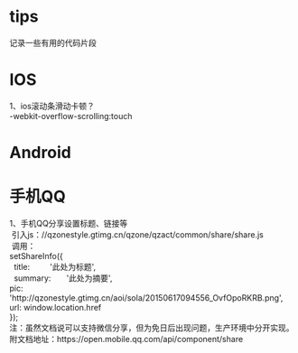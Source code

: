 # tips
记录一些有用的代码片段

<h1>IOS</h1>

1、ios滚动条滑动卡顿？<br/>
  -webkit-overflow-scrolling:touch

<h1>Android</h1>
<h1>手机QQ</h1>
1、手机QQ分享设置标题、链接等<br/>
  引入js：//qzonestyle.gtimg.cn/qzone/qzact/common/share/share.js<br/>
  调用：<br/>
  setShareInfo({<br/>
    title:          '此处为标题',<br/>
    summary:        '此处为摘要',<br/>
    pic:            'http://qzonestyle.gtimg.cn/aoi/sola/20150617094556_OvfOpoRKRB.png',<br/>
    url:            window.location.href<br/>
  });<br/>
  注：虽然文档说可以支持微信分享，但为免日后出现问题，生产环境中分开实现。<br/>
  附文档地址：https://open.mobile.qq.com/api/component/share<br/>
 
